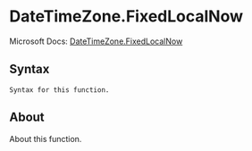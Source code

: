 ---
---

# DateTimeZone.FixedLocalNow

Microsoft Docs: [DateTimeZone.FixedLocalNow](https://docs.microsoft.com/en-us/powerquery-m/datetimezone-fixedlocalnow)

## Syntax

```
Syntax for this function.
```

## About

About this function.

